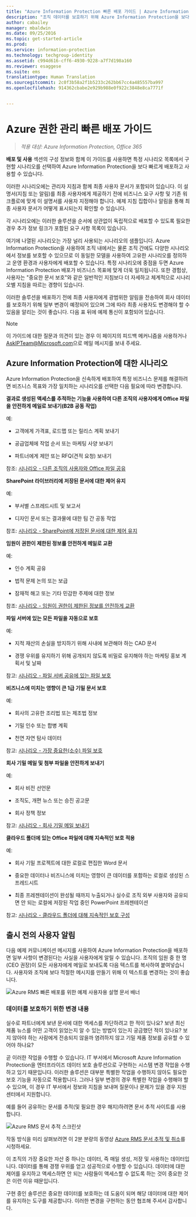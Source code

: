 ```yaml
---
title: "Azure Information Protection 빠른 배포 가이드 | Azure Information Protection"
description: "조직 데이터를 보호하기 위해 Azure Information Protection을 보다 빠르게 배포하고 사용하는 방법을 설명하는 가이드입니다. 먼저 특정 시나리오 목록에서 구현할 시나리오를 선택합니다."
author: cabailey
manager: mbaldwin
ms.date: 09/25/2016
ms.topic: get-started-article
ms.prod: 
ms.service: information-protection
ms.technology: techgroup-identity
ms.assetid: c994d616-cff6-4930-9228-a7f7d198a160
ms.reviewer: esaggese
ms.suite: ems
translationtype: Human Translation
ms.sourcegitcommit: 2c0f3b58a2f1b5233c262bb67cc4a485557ba997
ms.openlocfilehash: 914362cbabe2e929b988e0f922c3848e8ca7771f


---
```


# Azure 권한 관리 빠른 배포 가이드

>*적용 대상: Azure Information Protection, Office 365*

**배포 및 사용** 섹션의 구성 정보와 함께 이 가이드를 사용하면 특정 시나리오 목록에서 구현할 시나리오를 선택하여 Azure Information Protection을 보다 빠르게 배포하고 사용할 수 있습니다.

이러한 시나리오에는 관리자 지침과 함께 최종 사용자 문서가 포함되어 있습니다. 이 설명서(지침 또는 알림)를 최종 사용자에게 제공하기 전에 비즈니스 요구 사항 및 기존 워크플로에 맞게 이 설명서를 사용자 지정해야 합니다. 예제 지침 집합이나 알림을 통해 최종 사용자 문서가 어떻게 표시되는지 확인할 수 있습니다.

각 시나리오에는 이러한 솔루션을 순서에 상관없이 독립적으로 배포할 수 있도록 필요한 경우 추가 정보 링크가 포함된 요구 사항 목록이 있습니다.

여기에 나열된 시나리오는 가장 널리 사용되는 시나리오의 샘플입니다. Azure Information Protection을 사용하여 조직 내에서는 물론 조직 간에도 다양한 시나리오에서 정보를 보호할 수 있으므로 이 동일한 모델을 사용하여 고유한 시나리오를 정의하고 운영 환경과 사용자에게 배포할 수 있습니다. 특정 시나리오에 중점을 두면 Azure Information Protection 배포가 비즈니스 목표에 맞게 더욱 일치됩니다. 또한 경험상, 사용자는 "중요한 문서 보호"와 같은 일반적인 지침보다 더 자세하고 체계적으로 시나리오별 지침을 따르는 경향이 있습니다.

이러한 솔루션을 배포하기 전에 최종 사용자에게 광범위한 알림을 전송하여 회사 데이터를 보호하기 위해 일부 변경이 예정되어 있으며 그에 따라 최종 사용자도 변경해야 할 수 있음을 알리는 것이 좋습니다. 다음 표 뒤에 예제 통신이 포함되어 있습니다.

> [!NOTE]
> 이 가이드에 대한 질문과 의견이 있는 경우 이 페이지의 피드백 메커니즘을 사용하거나 [AskIPTeam@Microsoft.com](mailto:%20askipteam@microsoft.com?subject=Rapid%20Deployment%20Guide%20feedback)으로 메일 메시지를 보내 주세요.

## Azure Information Protection에 대한 시나리오
Azure Information Protection을 신속하게 배포하여 특정 비즈니스 문제를 해결하려면 비즈니스 목표와 가장 일치하는 시나리오를 선택한 다음 필요에 따라 변경합니다.



**결과로 생성된 액세스를 추적하는 기능을 사용하여 다른 조직의 사용자에게 Office 파일을 안전하게 메일로 보내기(B2B 공동 작업)**

예:

- 고객에게 가격표, 로드맵 또는 릴리스 계획 보내기

- 공급업체에 작업 순서 또는 마케팅 사양 보내기

- 파트너에게 제안 또는 RFQ(견적 요청) 보내기

참조: [시나리오 - 다른 조직의 사용자와 Office 파일 공유](scenario-share-office-file-externally.md)

**SharePoint 라이브러리에 저장된 문서에 대한 제어 유지**

예:

- 부서별 스프레드시트 및 보고서

- 디자인 문서 또는 결과물에 대한 팀 간 공동 작업

참조: [시나리오 - SharePoint에 저장된 문서에 대한 제어 유지](scenario-sharepoint.md)

**임원이 권한이 제한된 정보를 안전하게 메일로 교환**

예:

- 인수 계획 공유

- 법적 문제 논의 또는 보급

- 잠재적 해고 또는 기타 민감한 주제에 대한 정보

참조: [시나리오 - 임원이 권한이 제한된 정보를 안전하게 교환](scenario-executives-email.md)

**파일 서버에 있는 모든 파일을 자동으로 보호**

예:

- 지적 재산의 손실을 방지하기 위해 사내에 보관해야 하는 CAD 문서

- 경쟁 우위를 유지하기 위해 공개되지 않도록 비밀로 유지해야 하는 마케팅 홍보 계획서 및 날짜

참고: [시나리오 - 파일 서버 공유에 있는 파일 보호](scenario-fci.md)

**비즈니스에 미치는 영향이 큰 1급 기밀 문서 보호**

예:

- 회사의 고유한 조리법 또는 제조법 정보

- 기밀 인수 또는 합병 계획

- 천연 자연 탐사 데이터

참고: [시나리오 - 가장 중요한(소수) 파일 보호](scenario-secure-most-valuable-files.md)

**회사 기밀 메일 및 첨부 파일을 안전하게 보내기**

예:

- 회사 비전 선언문

- 조직도, 개편 뉴스 또는 승진 공고문

- 회사 정책 정보

참고: [시나리오 - 회사 기밀 메일 보내기](scenario-company-confidential-email.md)

**클라우드 폴더에 있는 Office 파일에 대해 지속적인 보호 적용**

예:

- 회사 기밀 프로젝트에 대한 로컬로 편집한 Word 문서

- 중요한 데이터나 비즈니스에 미치는 영향이 큰 데이터를 포함하는 로컬로 생성된 스프레드시트

- 최종 프레젠테이션이 완성될 때까지 누출되거나 실수로 조직 외부 사용자와 공유되면 안 되는 로컬에 저장된 작업 중인 PowerPoint 프레젠테이션

참고: [시나리오 - 클라우드 폴더에 대해 지속적인 보호 구성](scenario-work-folders.md)




## 출시 전의 사용자 알림
다음 예제 커뮤니케이션 메시지를 사용하여 Azure Information Protection을 배포하면 일부 사항이 변경된다는 사실을 사용자에게 알릴 수 있습니다. 조직의 임원 중 한 명(CEO 권장)이 모든 사용자에게 메일로 보내도록 다음 텍스트를 복사하여 붙여넣습니다. 사용자와 조직에 보다 적절한 메시지를 만들기 위해 이 텍스트를 변경하는 것이 좋습니다.

![Azure RMS 빠른 배포를 위한 예제 사용자용 설명 문서 배너](../media/AzRMS_ExampleBanner.png)

### 데이터를 보호하기 위한 변경 내용
실수로 파트너에게 보낸 문서에 대한 액세스를 차단하려고 한 적이 있나요? 보낸 최신 제품 뉴스를 어떤 고객이 읽었는지 알 수 있는 방법이 있는지 궁금했던 적이 있나요? 보지 않아야 하는 사람에게 전송되지 않을까 염려하지 않고 기밀 제품 정보를 공유할 수 있어야 하나요?

곧 이러한 작업을 수행할 수 있습니다. IT 부서에서 Microsoft Azure Information Protection을 엔터프라이즈 데이터 보호 솔루션으로 구현하는 시스템 변경 작업을 수행하고 있기 때문입니다. 이러한 솔루션은 대부분 특별한 작업을 수행하지 않아도 필요한 보호 기능을 자동으로 적용합니다. 그러나 일부 변경의 경우 특별한 작업을 수행해야 할 수 있으며, 이 경우 IT 부서에서 정보와 지침을 보내며 질문이나 문제가 있을 경우 지원 센터에서 지원합니다.

예를 들어 공유하는 문서를 추적(및 필요한 경우 해지)하려면 문서 추적 사이트를 사용합니다.

![Azure RMS 문서 추적 스크린샷](../media/AzRMS_Tutorial_5_Screenshots.png)

작동 방식을 미리 살펴보려면 이 2분 분량의 동영상 [Azure RMS 문서 추적 및 취소](https://channel9.msdn.com/Series/Information-Protection/Azure-RMS-Document-Tracking-and-Revocation)를 시청하세요.

이 조직의 가장 중요한 자산 중 하나는 데이터, 즉 매일 생성, 저장 및 사용하는 데이터입니다. 데이터를 통해 경쟁 우위를 얻고 성공적으로 수행할 수 있습니다. 데이터에 대한 제어를 유지하고 액세스하면 안 되는 사람들이 액세스할 수 없도록 하는 것이 중요한 것은 이런 이유 때문입니다.

구현 중인 솔루션은 중요한 데이터를 보호하는 데 도움이 되며 해당 데이터에 대한 제어를 유지하는 도구를 제공합니다. 이러한 변경을 구현하는 동안 협조해 주셔서 감사합니다.




<!--HONumber=Sep16_HO4-->


